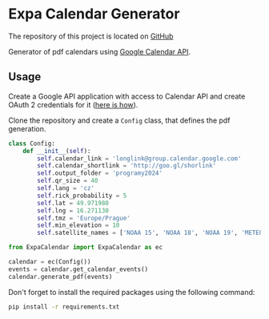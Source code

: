 # Expa Calendar Generator

The repository of this project is located on [GitHub](https://github.com/kubakubakuba/ExpaCalendar/)

Generator of pdf calendars using [Google Calendar API](https://developers.google.com/calendar/).

## Usage
Create a Google API application with access to Calendar API and create OAuth 2 credentials for it ([here is how](./credentials)).

Clone the repository and create a `Config` class, that defines the pdf generation.
```python
class Config:
	def __init__(self):
		self.calendar_link = 'longlink@group.calendar.google.com'
		self.calendar_shortlink = 'http://goo.gl/shorlink'
		self.output_folder = 'programy2024'
		self.qr_size = 40
		self.lang = 'cz'
		self.rick_probability = 5
		self.lat = 49.971980
		self.lng = 16.271130
		self.tmz = 'Europe/Prague'
		self.min_elevation = 10
		self.satellite_names = ['NOAA 15', 'NOAA 18', 'NOAA 19', 'METEOR-M 2', 'ISS (ZARYA)']

from ExpaCalendar import ExpaCalendar as ec

calendar = ec(Config())
events = calendar.get_calendar_events()
calendar.generate_pdf(events)

```
Don't forget to install the required packages using the following command:
```bash
pip install -r requirements.txt
```